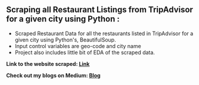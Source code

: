 ## Scraping all Restaurant Listings from TripAdvisor for a given city using Python :

* Scraped Restaurant Data for all the restaurants listed in TripAdvisor for a given city using Python's, BeautifulSoup.
* Input control variables are geo-code and city name
* Project also includes little bit of EDA of the scraped data.

**Link to the website scraped: [Link](https://www.tripadvisor.in/Restaurants-g187323-Berlin.html)**

**Check out my blogs on Medium: [Blog](https://medium.com/@anshika.nigam)**









